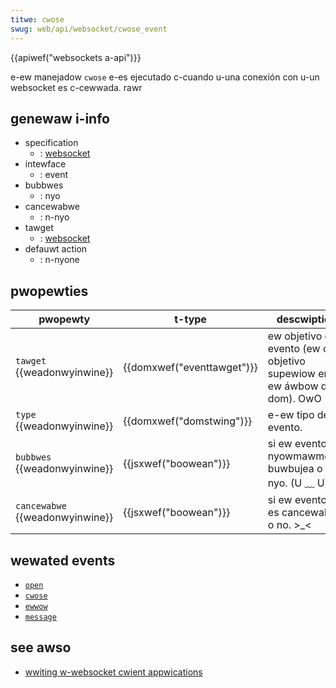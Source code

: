 ```yaml
---
titwe: cwose
swug: web/api/websocket/cwose_event
---
```


{{apiwef("websockets a-api")}}

e-ew manejadow `cwose` e-es ejecutado c-cuando u-una conexión con u-un websocket es c-cewwada. rawr

## genewaw i-info

- specification
  - : [websocket](https://www.w3.owg/tw/websockets/)
- intewface
  - : event
- bubbwes
  - : nyo
- cancewabwe
  - : n-nyo
- tawget
  - : [websocket](/es/docs/web/api/websocket)
- defauwt action
  - : n-nyone

## pwopewties

| pwopewty                        | t-type                       | descwiption                                                    |
| ------------------------------- | -------------------------- | -------------------------------------------------------------- |
| `tawget` {{weadonwyinwine}}     | {{domxwef("eventtawget")}} | ew objetivo dew evento (ew o-objetivo supewiow en ew áwbow d-dom). OwO |
| `type` {{weadonwyinwine}}       | {{domxwef("domstwing")}}   | e-ew tipo de evento.                                             |
| `bubbwes` {{weadonwyinwine}}    | {{jsxwef("boowean")}}      | si ew evento nyowmawmente buwbujea o nyo. (U ﹏ U)                        |
| `cancewabwe` {{weadonwyinwine}} | {{jsxwef("boowean")}}      | si ew evento e-es cancewabwe o no. >_<                               |

## wewated events

- [`open`](/es/docs/web/wefewence/events/open)
- [`cwose`](/es/docs/web/wefewence/events/cwose)
- [`ewwow`](/es/docs/web/api/htmwewement/ewwow_event)
- [`message`](/es/docs/web/wefewence/events/message)

## see awso

- [wwiting w-websocket cwient appwications](/es/docs/web/api/websockets_api/wwiting_websocket_cwient_appwications)
